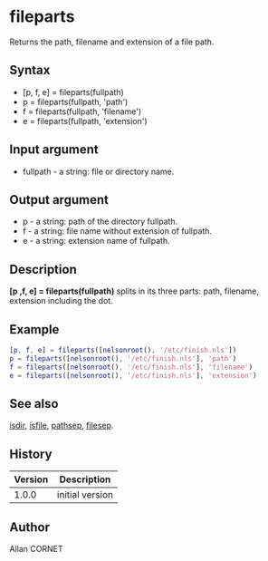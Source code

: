 

# fileparts

Returns the path, filename and extension of a file path.

## Syntax

- [p, f, e] = fileparts(fullpath)
- p = fileparts(fullpath, 'path')
- f = fileparts(fullpath, 'filename')
- e = fileparts(fullpath, 'extension')

## Input argument

 - fullpath - a string: file or directory name.

## Output argument

 - p - a string: path of the directory fullpath.
 - f - a string: file name without extension of fullpath.
 - e - a string: extension name of fullpath.

## Description


  <p><b>[p ,f, e] = fileparts(fullpath)</b> splits in its three parts: path, filename, extension including the dot.</p>


## Example

```matlab
[p, f, e] = fileparts([nelsonroot(), '/etc/finish.nls'])
p = fileparts([nelsonroot(), '/etc/finish.nls'], 'path')
f = fileparts([nelsonroot(), '/etc/finish.nls'], 'filename')
e = fileparts([nelsonroot(), '/etc/finish.nls'], 'extension')
```

## See also

[isdir](isdir.md), [isfile](isfile.md), [pathsep](pathsep.md), [filesep](filesep.md).
## History

|Version|Description|
|------|------|
|1.0.0|initial version|


## Author

Allan CORNET



